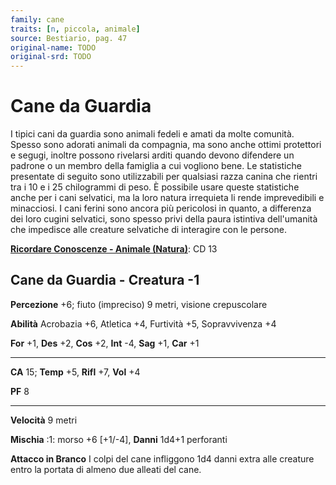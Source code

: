 ```yaml
---
family: cane
traits: [n, piccola, animale]
source: Bestiario, pag. 47
original-name: TODO
original-srd: TODO
---
```


# Cane da Guardia

I tipici cani da guardia sono animali fedeli e amati da molte comunità. Spesso
sono adorati animali da compagnia, ma sono anche ottimi protettori e segugi,
inoltre possono rivelarsi arditi quando devono difendere un padrone o un membro
della famiglia a cui vogliono bene. Le statistiche presentate di seguito sono
utilizzabili per qualsiasi razza canina che rientri tra i 10 e i 25 chilogrammi
di peso. È possibile usare queste statistiche anche per i cani selvatici, ma la
loro natura irrequieta li rende imprevedibili e minacciosi. I cani ferini sono
ancora più pericolosi in quanto, a differenza dei loro cugini selvatici, sono
spesso privi della paura istintiva dell'umanità che impedisce alle creature
selvatiche di interagire con le persone.

**[Ricordare Conoscenze - Animale (Natura)](/azioni/ricordare-conoscenze)**: CD
13

## Cane da Guardia - Creatura -1

**Percezione** +6; fiuto (impreciso) 9 metri, visione crepuscolare

**Abilità** Acrobazia +6, Atletica +4, Furtività +5, Sopravvivenza +4

**For** +1, **Des** +2, **Cos** +2, **Int** -4, **Sag** +1, **Car** +1

---

**CA** 15; **Temp** +5, **Rifl** +7, **Vol** +4

**PF** 8

---

**Velocità** 9 metri

**Mischia** :1: morso +6 \[+1/-4], **Danni** 1d4+1 perforanti

**Attacco in Branco** I colpi del cane infliggono 1d4 danni extra alle creature
entro la portata di almeno due alleati del cane.
